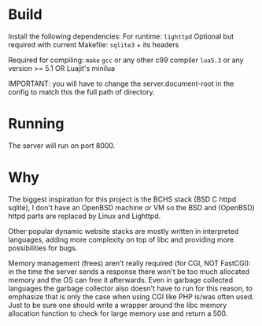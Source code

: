 # Build
Install the following dependencies:
For runtime: `lighttpd`
Optional but required with current Makefile: `sqlite3` + its headers

Required for compiling:
`make`
`gcc` or any other c99 compiler
`lua5.3` or any version >= 5.1 OR Luajit's minilua

IMPORTANT: you will have to change the server.document-root in the config to match this the full path of directory.

# Running
The server will run on port 8000.

# Why
The biggest inspiration for this project is the BCHS stack (BSD C httpd sqlite), I don't have an OpenBSD machine or VM so the BSD and (OpenBSD) httpd parts are replaced by Linux and Lighttpd.

Other popular dynamic website stacks are mostly written in interpreted languages, adding more complexity on top of libc and providing more possibilities for bugs.

Memory management (frees) aren't really required (for CGI, NOT FastCGI): in the time the server sends a response there won't be too much allocated memory and the OS can free it afterwards. Even in garbage collected languages the garbage collector also doesn't have to run for this reason, to emphasize that is only the case when using CGI like PHP is/was often used. Just to be sure one should write a wrapper around the libc memory allocation function to check for large memory use and return a 500.
